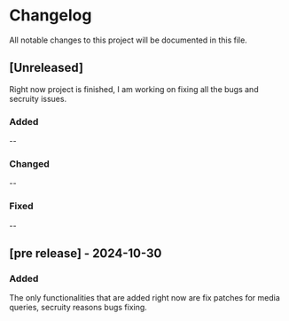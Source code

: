 # Changelog

All notable changes to this project will be documented in this file.


## [Unreleased]
Right now project is finished, I am working on fixing all the bugs and secruity issues. 

### Added
<!-- - Initial examples of added changelog entries. -->
--
### Changed
<!-- - Improved existing changelog entries for consistency. -->
--
### Fixed
<!-- - Bugs identified in the initial release. -->
--

## [pre release] - 2024-10-30
### Added
The only functionalities that are added right now are fix patches for media queries, secruity reasons bugs fixing.
